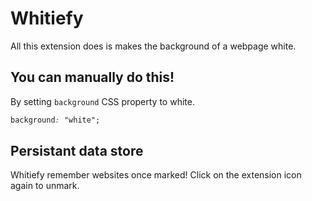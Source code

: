 # Whitiefy

All this extension does is makes the background of a webpage white.

## You can manually do this!

By setting `background` CSS property to white.

```css
background: "white";
```

## Persistant data store

Whitiefy remember websites once marked! Click on the extension icon again to unmark.
